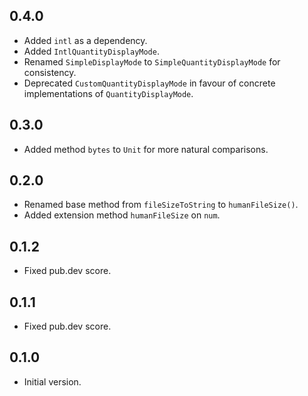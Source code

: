## 0.4.0

- Added `intl` as a dependency.
- Added `IntlQuantityDisplayMode`.
- Renamed `SimpleDisplayMode` to `SimpleQuantityDisplayMode` for consistency.
- Deprecated `CustomQuantityDisplayMode` in favour of concrete implementations of `QuantityDisplayMode`.

## 0.3.0

- Added method `bytes` to `Unit` for more natural comparisons.

## 0.2.0

- Renamed base method from `fileSizeToString` to `humanFileSize()`.
- Added extension method `humanFileSize` on `num`.

## 0.1.2

- Fixed pub.dev score.

## 0.1.1

- Fixed pub.dev score.

## 0.1.0

- Initial version.
